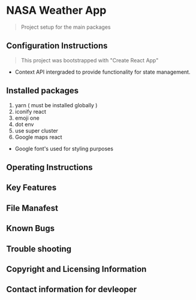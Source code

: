 # NASA Weather App

> Project setup for the main packages

## Configuration Instructions
> This project was bootstrapped  with "Create React App"
* Context API intergraded to provide functionality for state management.

## Installed packages

1. yarn ( must be installed globally )
2. iconify react
3. emoji one
4. dot env
5. use super cluster
6. Google maps react

* Google font's used for styling purposes

## Operating Instructions

## Key Features

## File Manafest

## Known Bugs

## Trouble shooting 

## Copyright and Licensing Information

## Contact information for devleoper
